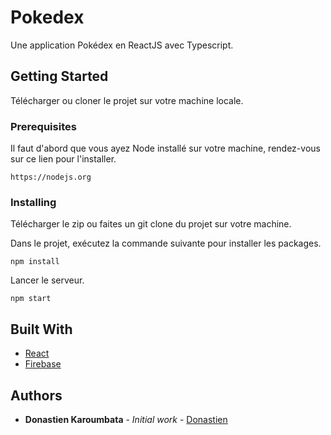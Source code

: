 # Pokedex

Une application Pokédex en ReactJS avec Typescript.

## Getting Started

Télécharger ou cloner le projet sur votre machine locale.

### Prerequisites

Il faut d'abord que vous ayez Node installé sur votre machine, rendez-vous sur ce lien pour l'installer.

```
https://nodejs.org
```

### Installing

Télécharger le zip ou faites un git clone du projet sur votre machine.

Dans le projet, exécutez la commande suivante pour installer les packages.

```
npm install
```

Lancer le serveur.

```
npm start
```

## Built With

* [React](https://fr.reactjs.org/) 
* [Firebase](https://firebase.google.com/?hl=fr) 

## Authors

* **Donastien Karoumbata** - *Initial work* - [Donastien](https://github.com/donastien)

